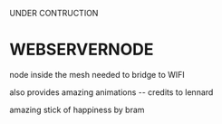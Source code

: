 UNDER CONTRUCTION

# WEBSERVERNODE

node inside the mesh needed to bridge to WIFI

also provides amazing animations -- credits to lennard

amazing stick of happiness by bram

